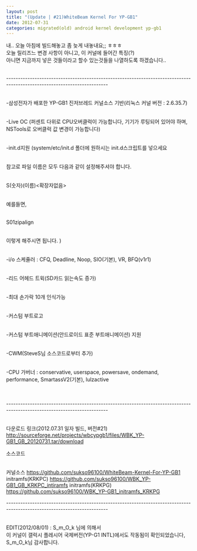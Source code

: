 ```yaml
---
layout: post
title: "(Update | #21)WhiteBeam Kernel For YP-GB1"
date: 2012-07-31
categories: migrated(old) android kernel development yp-gb1
---
```


내.. 오늘 아침에 빌드해놓고 좀 늦게 내놓내요;; ㅎㅎㅎ<br>
오늘 릴리즈느 변경 사항이 아니고, 이 커널에 들어간 특징(?)<br>
아니면 지금까지 넣은 것들이라고 할수 있는것들을 나열하도록 하겠습니다..<br><br>

-------------------------------------------------------------------------------------------------------------------------<br><br>

-삼성전자가 배포한 YP-GB1 진저브레드 커널소스 기반(리눅스 커널 버전 : 2.6.35.7)<br><br>

-Live OC (퍼센트 다위로 CPU오버클럭이 가능합니다, 기기가 루팅되어 있어야 하며, NSTools로 오버클럭 값 변경이 가능합니다)<br><br>

-init.d지원 (system/etc/init.d 폴더에 원하시는 init.d스크립트를 넣으세요<br><br>

참고로 파일 이름은 모두 다음과 같이 설정해주셔야 합니다.<br><br>

S(숫자)(이름)<확장자없음><br><br>

예를들면,<br><br>

S01zipalign<br><br>

이렇게 해주시면 됩니다. )<br><br>

-i/o 스케쥴러 : CFQ, Deadline, Noop, SIO(기본), VR, BFQ(v1r1)<br><br>

-리드 어헤드 트윅(SD카드 읽는속도 증가)<br><br>

-최대 손가락 10개 인식가능<br><br>

-커스텀 부트로고<br><br>

-커스텀 부트애니메이션(안드로이드 표준 부트애니메이션) 지원<br><br>

-CWM(SteveS님 소스코드로부터 추가)<br><br>

-CPU 가버너 : conservative, userspace, powersave, ondemand, performance, SmartassV2(기본), lulzactive<br><br>

<br>
-------------------------------------------------------------------------------------------------------------------------<br><br>

다운로드 링크(2012.07.31 일자 빌드, 버전#21)<br>
http://sourceforge.net/projects/wbcypgb1/files/WBK_YP-GB1_GB_20120731.tar/download<br>

소스코드<br><br>

커널소스 https://github.com/sukso96100/WhiteBeam-Kernel-For-YP-GB1
initramfs(KRKPC)  https://github.com/sukso96100/WBK_YP-GB1_GB_KRKPC_intiramfs
initramfs(KRKPG) https://github.com/sukso96100/WBK_YP-GB1_initramfs_KRKPG

-------------------------------------------------------------------------------------------------------------------------<br><br>

EDIT(2012/08/01) : S_m_O_k   님에 의해서<br>
이 커널이 갤럭시 플레시어 국제버전(YP-G1 INTL)에서도 작동됨이 확인되었습니다,<br>
S_m_O_k님 감사합니다.<br>
